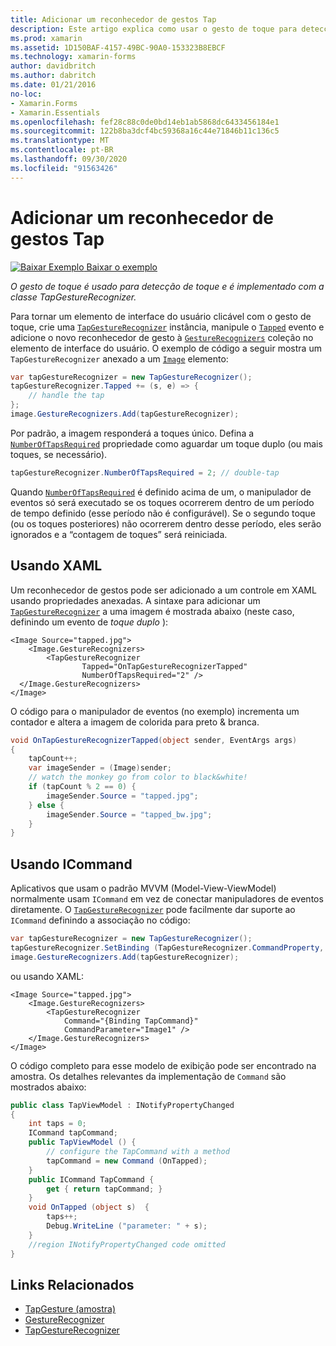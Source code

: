 ```yaml
---
title: Adicionar um reconhecedor de gestos Tap
description: Este artigo explica como usar o gesto de toque para detecção de toque em um Xamarin.Forms aplicativo. A detecção de toque é implementada com a classe TapGestureRecognizer.
ms.prod: xamarin
ms.assetid: 1D150BAF-4157-49BC-90A0-153323B8EBCF
ms.technology: xamarin-forms
author: davidbritch
ms.author: dabritch
ms.date: 01/21/2016
no-loc:
- Xamarin.Forms
- Xamarin.Essentials
ms.openlocfilehash: fef28c88c0de0bd14eb1ab5868dc6433456184e1
ms.sourcegitcommit: 122b8ba3dcf4bc59368a16c44e71846b11c136c5
ms.translationtype: MT
ms.contentlocale: pt-BR
ms.lasthandoff: 09/30/2020
ms.locfileid: "91563426"
---
```

# <a name="add-a-tap-gesture-recognizer"></a>Adicionar um reconhecedor de gestos Tap

[![Baixar Exemplo](~/media/shared/download.png) Baixar o exemplo](https://docs.microsoft.com/samples/xamarin/xamarin-forms-samples/workingwithgestures-tapgesture)

_O gesto de toque é usado para detecção de toque e é implementado com a classe TapGestureRecognizer._

Para tornar um elemento de interface do usuário clicável com o gesto de toque, crie uma [`TapGestureRecognizer`](xref:Xamarin.Forms.TapGestureRecognizer) instância, manipule o [`Tapped`](xref:Xamarin.Forms.TapGestureRecognizer.Tapped) evento e adicione o novo reconhecedor de gesto à [`GestureRecognizers`](xref:Xamarin.Forms.View.GestureRecognizers) coleção no elemento de interface do usuário. O exemplo de código a seguir mostra um `TapGestureRecognizer` anexado a um [`Image`](xref:Xamarin.Forms.Image) elemento:

```csharp
var tapGestureRecognizer = new TapGestureRecognizer();
tapGestureRecognizer.Tapped += (s, e) => {
    // handle the tap
};
image.GestureRecognizers.Add(tapGestureRecognizer);
```

Por padrão, a imagem responderá a toques único. Defina a [`NumberOfTapsRequired`](xref:Xamarin.Forms.TapGestureRecognizer.NumberOfTapsRequired) propriedade como aguardar um toque duplo (ou mais toques, se necessário).

```csharp
tapGestureRecognizer.NumberOfTapsRequired = 2; // double-tap
```

Quando [`NumberOfTapsRequired`](xref:Xamarin.Forms.TapGestureRecognizer.NumberOfTapsRequired) é definido acima de um, o manipulador de eventos só será executado se os toques ocorrerem dentro de um período de tempo definido (esse período não é configurável). Se o segundo toque (ou os toques posteriores) não ocorrerem dentro desse período, eles serão ignorados e a “contagem de toques” será reiniciada.

## <a name="using-xaml"></a>Usando XAML

Um reconhecedor de gestos pode ser adicionado a um controle em XAML usando propriedades anexadas. A sintaxe para adicionar um [`TapGestureRecognizer`](xref:Xamarin.Forms.TapGestureRecognizer) a uma imagem é mostrada abaixo (neste caso, definindo um evento de *toque duplo* ):

```xaml
<Image Source="tapped.jpg">
    <Image.GestureRecognizers>
        <TapGestureRecognizer
                Tapped="OnTapGestureRecognizerTapped"
                NumberOfTapsRequired="2" />
  </Image.GestureRecognizers>
</Image>
```

O código para o manipulador de eventos (no exemplo) incrementa um contador e altera a imagem de colorida para preto &amp; branca.

```csharp
void OnTapGestureRecognizerTapped(object sender, EventArgs args)
{
    tapCount++;
    var imageSender = (Image)sender;
    // watch the monkey go from color to black&white!
    if (tapCount % 2 == 0) {
        imageSender.Source = "tapped.jpg";
    } else {
        imageSender.Source = "tapped_bw.jpg";
    }
}
```

## <a name="using-icommand"></a>Usando ICommand

Aplicativos que usam o padrão MVVM (Model-View-ViewModel) normalmente usam `ICommand` em vez de conectar manipuladores de eventos diretamente. O [`TapGestureRecognizer`](xref:Xamarin.Forms.TapGestureRecognizer) pode facilmente dar suporte ao `ICommand` definindo a associação no código:

```csharp
var tapGestureRecognizer = new TapGestureRecognizer();
tapGestureRecognizer.SetBinding (TapGestureRecognizer.CommandProperty, "TapCommand");
image.GestureRecognizers.Add(tapGestureRecognizer);
```

ou usando XAML:

```xaml
<Image Source="tapped.jpg">
    <Image.GestureRecognizers>
        <TapGestureRecognizer
            Command="{Binding TapCommand}"
            CommandParameter="Image1" />
    </Image.GestureRecognizers>
</Image>
```

O código completo para esse modelo de exibição pode ser encontrado na amostra. Os detalhes relevantes da implementação de `Command` são mostrados abaixo:

```csharp
public class TapViewModel : INotifyPropertyChanged
{
    int taps = 0;
    ICommand tapCommand;
    public TapViewModel () {
        // configure the TapCommand with a method
        tapCommand = new Command (OnTapped);
    }
    public ICommand TapCommand {
        get { return tapCommand; }
    }
    void OnTapped (object s)  {
        taps++;
        Debug.WriteLine ("parameter: " + s);
    }
    //region INotifyPropertyChanged code omitted
}
```

## <a name="related-links"></a>Links Relacionados

- [TapGesture (amostra)](/samples/xamarin/xamarin-forms-samples/workingwithgestures-tapgesture)
- [GestureRecognizer](xref:Xamarin.Forms.GestureRecognizer)
- [TapGestureRecognizer](xref:Xamarin.Forms.TapGestureRecognizer)
